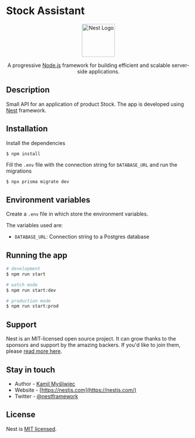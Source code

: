 # Stock Assistant

<p align="center">
  <a href="http://nestjs.com/" target="blank"><img src="https://nestjs.com/img/logo_text.svg" width="90" alt="Nest Logo" /></a>
</p>

[circleci-image]: https://img.shields.io/circleci/build/github/nestjs/nest/master?token=abc123def456
[circleci-url]: https://circleci.com/gh/nestjs/nest

  <p align="center">A progressive <a href="http://nodejs.org" target="_blank">Node.js</a> framework for building efficient and scalable server-side applications.</p>
    
  <!--[![Backers on Open Collective](https://opencollective.com/nest/backers/badge.svg)](https://opencollective.com/nest#backer)
  [![Sponsors on Open Collective](https://opencollective.com/nest/sponsors/badge.svg)](https://opencollective.com/nest#sponsor)-->

## Description

Small API for an application of product Stock. The app is developed using [Nest](https://github.com/nestjs/nest) framework.

## Installation

Install the dependencies

```bash
$ npm install
```

Fill the `.env` file with the connection string for `DATABASE_URL` and run the migrations

```
$ npx prisma migrate dev
```

## Environment variables

Create a `.env` file in which store the environment variables.

The variables used are:

- `DATABASE_URL`: Connection string to a Postgres database

## Running the app

```bash
# development
$ npm run start

# watch mode
$ npm run start:dev

# production mode
$ npm run start:prod
```

## Support

Nest is an MIT-licensed open source project. It can grow thanks to the sponsors and support by the amazing backers. If you'd like to join them, please [read more here](https://docs.nestjs.com/support).

## Stay in touch

- Author - [Kamil Myśliwiec](https://kamilmysliwiec.com)
- Website - [https://nestjs.com](https://nestjs.com/)
- Twitter - [@nestframework](https://twitter.com/nestframework)

## License

Nest is [MIT licensed](LICENSE).
